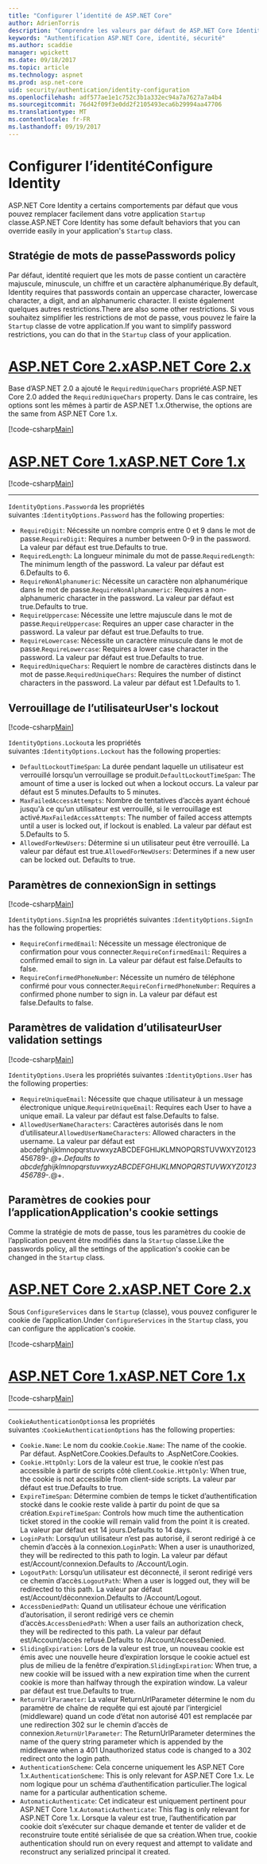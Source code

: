 ```yaml
---
title: "Configurer l’identité de ASP.NET Core"
author: AdrienTorris
description: "Comprendre les valeurs par défaut de ASP.NET Core Identity et configurer les propriétés d’identité différents pour utiliser des valeurs personnalisées."
keywords: "Authentification ASP.NET Core, identité, sécurité"
ms.author: scaddie
manager: wpickett
ms.date: 09/18/2017
ms.topic: article
ms.technology: aspnet
ms.prod: asp.net-core
uid: security/authentication/identity-configuration
ms.openlocfilehash: adf577ae1e1c752c3b1a332ec94a7a7627a7a4b4
ms.sourcegitcommit: 76d42f09f3e0dd2f2105493eca6b29994aa47706
ms.translationtype: MT
ms.contentlocale: fr-FR
ms.lasthandoff: 09/19/2017
---
```

# <a name="configure-identity"></a><span data-ttu-id="3dd6c-104">Configurer l’identité</span><span class="sxs-lookup"><span data-stu-id="3dd6c-104">Configure Identity</span></span>

<span data-ttu-id="3dd6c-105">ASP.NET Core Identity a certains comportements par défaut que vous pouvez remplacer facilement dans votre application `Startup` classe.</span><span class="sxs-lookup"><span data-stu-id="3dd6c-105">ASP.NET Core Identity has some default behaviors that you can override easily in your application's `Startup` class.</span></span>

## <a name="passwords-policy"></a><span data-ttu-id="3dd6c-106">Stratégie de mots de passe</span><span class="sxs-lookup"><span data-stu-id="3dd6c-106">Passwords policy</span></span>

<span data-ttu-id="3dd6c-107">Par défaut, identité requiert que les mots de passe contient un caractère majuscule, minuscule, un chiffre et un caractère alphanumérique.</span><span class="sxs-lookup"><span data-stu-id="3dd6c-107">By default, Identity requires that passwords contain an uppercase character, lowercase character, a digit, and an alphanumeric character.</span></span> <span data-ttu-id="3dd6c-108">Il existe également quelques autres restrictions.</span><span class="sxs-lookup"><span data-stu-id="3dd6c-108">There are also some other restrictions.</span></span> <span data-ttu-id="3dd6c-109">Si vous souhaitez simplifier les restrictions de mot de passe, vous pouvez le faire la `Startup` classe de votre application.</span><span class="sxs-lookup"><span data-stu-id="3dd6c-109">If you want to simplify password restrictions, you can do that in the `Startup` class of your application.</span></span>

# <a name="aspnet-core-2xtabaspnetcore2x"></a>[<span data-ttu-id="3dd6c-110">ASP.NET Core 2.x</span><span class="sxs-lookup"><span data-stu-id="3dd6c-110">ASP.NET Core 2.x</span></span>](#tab/aspnetcore2x)

<span data-ttu-id="3dd6c-111">Base d’ASP.NET 2.0 a ajouté le `RequiredUniqueChars` propriété.</span><span class="sxs-lookup"><span data-stu-id="3dd6c-111">ASP.NET Core 2.0 added the `RequiredUniqueChars` property.</span></span> <span data-ttu-id="3dd6c-112">Dans le cas contraire, les options sont les mêmes à partir de ASP.NET 1.x.</span><span class="sxs-lookup"><span data-stu-id="3dd6c-112">Otherwise, the options are the same from ASP.NET Core 1.x.</span></span>

[!code-csharp[Main](identity/sample/src/ASPNETv2-IdentityDemo-Configuration/Startup.cs?range=29-37,50-52)]

# <a name="aspnet-core-1xtabaspnetcore1x"></a>[<span data-ttu-id="3dd6c-113">ASP.NET Core 1.x</span><span class="sxs-lookup"><span data-stu-id="3dd6c-113">ASP.NET Core 1.x</span></span>](#tab/aspnetcore1x)

[!code-csharp[Main](identity/sample/src/ASPNET-IdentityDemo-PrimaryKeysConfig/Startup.cs?range=58-65,84)]

---

<span data-ttu-id="3dd6c-114">`IdentityOptions.Password`a les propriétés suivantes :</span><span class="sxs-lookup"><span data-stu-id="3dd6c-114">`IdentityOptions.Password` has the following properties:</span></span>
* <span data-ttu-id="3dd6c-115">`RequireDigit`: Nécessite un nombre compris entre 0 et 9 dans le mot de passe.</span><span class="sxs-lookup"><span data-stu-id="3dd6c-115">`RequireDigit`: Requires a number between 0-9 in the password.</span></span> <span data-ttu-id="3dd6c-116">La valeur par défaut est true.</span><span class="sxs-lookup"><span data-stu-id="3dd6c-116">Defaults to true.</span></span>
* <span data-ttu-id="3dd6c-117">`RequiredLength`: La longueur minimale du mot de passe.</span><span class="sxs-lookup"><span data-stu-id="3dd6c-117">`RequiredLength`: The minimum length of the password.</span></span> <span data-ttu-id="3dd6c-118">La valeur par défaut est 6.</span><span class="sxs-lookup"><span data-stu-id="3dd6c-118">Defaults to 6.</span></span>
* <span data-ttu-id="3dd6c-119">`RequireNonAlphanumeric`: Nécessite un caractère non alphanumérique dans le mot de passe.</span><span class="sxs-lookup"><span data-stu-id="3dd6c-119">`RequireNonAlphanumeric`: Requires a non-alphanumeric character in the password.</span></span> <span data-ttu-id="3dd6c-120">La valeur par défaut est true.</span><span class="sxs-lookup"><span data-stu-id="3dd6c-120">Defaults to true.</span></span>
* <span data-ttu-id="3dd6c-121">`RequireUppercase`: Nécessite une lettre majuscule dans le mot de passe.</span><span class="sxs-lookup"><span data-stu-id="3dd6c-121">`RequireUppercase`: Requires an upper case character in the password.</span></span> <span data-ttu-id="3dd6c-122">La valeur par défaut est true.</span><span class="sxs-lookup"><span data-stu-id="3dd6c-122">Defaults to true.</span></span>
* <span data-ttu-id="3dd6c-123">`RequireLowercase`: Nécessite un caractère minuscule dans le mot de passe.</span><span class="sxs-lookup"><span data-stu-id="3dd6c-123">`RequireLowercase`: Requires a lower case character in the password.</span></span> <span data-ttu-id="3dd6c-124">La valeur par défaut est true.</span><span class="sxs-lookup"><span data-stu-id="3dd6c-124">Defaults to true.</span></span>
* <span data-ttu-id="3dd6c-125">`RequiredUniqueChars`: Requiert le nombre de caractères distincts dans le mot de passe.</span><span class="sxs-lookup"><span data-stu-id="3dd6c-125">`RequiredUniqueChars`: Requires the number of distinct characters in the password.</span></span> <span data-ttu-id="3dd6c-126">La valeur par défaut est 1.</span><span class="sxs-lookup"><span data-stu-id="3dd6c-126">Defaults to 1.</span></span>


## <a name="users-lockout"></a><span data-ttu-id="3dd6c-127">Verrouillage de l’utilisateur</span><span class="sxs-lookup"><span data-stu-id="3dd6c-127">User's lockout</span></span>

[!code-csharp[Main](identity/sample/src/ASPNETv2-IdentityDemo-Configuration/Startup.cs?range=29-30,39-42,50-52)]

<span data-ttu-id="3dd6c-128">`IdentityOptions.Lockout`a les propriétés suivantes :</span><span class="sxs-lookup"><span data-stu-id="3dd6c-128">`IdentityOptions.Lockout` has the following properties:</span></span>
* <span data-ttu-id="3dd6c-129">`DefaultLockoutTimeSpan`: La durée pendant laquelle un utilisateur est verrouillé lorsqu’un verrouillage se produit.</span><span class="sxs-lookup"><span data-stu-id="3dd6c-129">`DefaultLockoutTimeSpan`: The amount of time a user is locked out when a lockout occurs.</span></span> <span data-ttu-id="3dd6c-130">La valeur par défaut est 5 minutes.</span><span class="sxs-lookup"><span data-stu-id="3dd6c-130">Defaults to 5 minutes.</span></span>
* <span data-ttu-id="3dd6c-131">`MaxFailedAccessAttempts`: Nombre de tentatives d’accès ayant échoué jusqu'à ce qu’un utilisateur est verrouillé, si le verrouillage est activé.</span><span class="sxs-lookup"><span data-stu-id="3dd6c-131">`MaxFailedAccessAttempts`: The number of failed access attempts until a user is locked out, if lockout is enabled.</span></span> <span data-ttu-id="3dd6c-132">La valeur par défaut est 5.</span><span class="sxs-lookup"><span data-stu-id="3dd6c-132">Defaults to 5.</span></span>
* <span data-ttu-id="3dd6c-133">`AllowedForNewUsers`: Détermine si un utilisateur peut être verrouillé. La valeur par défaut est true.</span><span class="sxs-lookup"><span data-stu-id="3dd6c-133">`AllowedForNewUsers`: Determines if a new user can be locked out. Defaults to true.</span></span>


## <a name="sign-in-settings"></a><span data-ttu-id="3dd6c-134">Paramètres de connexion</span><span class="sxs-lookup"><span data-stu-id="3dd6c-134">Sign in settings</span></span>

[!code-csharp[Main](identity/sample/src/ASPNETv2-IdentityDemo-Configuration/Startup.cs?range=29-30,44-46,50-52)]

<span data-ttu-id="3dd6c-135">`IdentityOptions.SignIn`a les propriétés suivantes :</span><span class="sxs-lookup"><span data-stu-id="3dd6c-135">`IdentityOptions.SignIn` has the following properties:</span></span>
* <span data-ttu-id="3dd6c-136">`RequireConfirmedEmail`: Nécessite un message électronique de confirmation pour vous connecter.</span><span class="sxs-lookup"><span data-stu-id="3dd6c-136">`RequireConfirmedEmail`: Requires a confirmed email to sign in.</span></span> <span data-ttu-id="3dd6c-137">La valeur par défaut est false.</span><span class="sxs-lookup"><span data-stu-id="3dd6c-137">Defaults to false.</span></span>
* <span data-ttu-id="3dd6c-138">`RequireConfirmedPhoneNumber`: Nécessite un numéro de téléphone confirmé pour vous connecter.</span><span class="sxs-lookup"><span data-stu-id="3dd6c-138">`RequireConfirmedPhoneNumber`: Requires a confirmed phone number to sign in.</span></span> <span data-ttu-id="3dd6c-139">La valeur par défaut est false.</span><span class="sxs-lookup"><span data-stu-id="3dd6c-139">Defaults to false.</span></span>


## <a name="user-validation-settings"></a><span data-ttu-id="3dd6c-140">Paramètres de validation d’utilisateur</span><span class="sxs-lookup"><span data-stu-id="3dd6c-140">User validation settings</span></span>

[!code-csharp[Main](identity/sample/src/ASPNETv2-IdentityDemo-Configuration/Startup.cs?range=29-30,48-52)]

<span data-ttu-id="3dd6c-141">`IdentityOptions.User`a les propriétés suivantes :</span><span class="sxs-lookup"><span data-stu-id="3dd6c-141">`IdentityOptions.User` has the following properties:</span></span>
* <span data-ttu-id="3dd6c-142">`RequireUniqueEmail`: Nécessite que chaque utilisateur à un message électronique unique.</span><span class="sxs-lookup"><span data-stu-id="3dd6c-142">`RequireUniqueEmail`: Requires each User to have a unique email.</span></span> <span data-ttu-id="3dd6c-143">La valeur par défaut est false.</span><span class="sxs-lookup"><span data-stu-id="3dd6c-143">Defaults to false.</span></span>
* <span data-ttu-id="3dd6c-144">`AllowedUserNameCharacters`: Caractères autorisés dans le nom d’utilisateur.</span><span class="sxs-lookup"><span data-stu-id="3dd6c-144">`AllowedUserNameCharacters`: Allowed characters in the username.</span></span> <span data-ttu-id="3dd6c-145">La valeur par défaut est abcdefghijklmnopqrstuvwxyzABCDEFGHIJKLMNOPQRSTUVWXYZ0123456789-._@+.</span><span class="sxs-lookup"><span data-stu-id="3dd6c-145">Defaults to abcdefghijklmnopqrstuvwxyzABCDEFGHIJKLMNOPQRSTUVWXYZ0123456789-._@+.</span></span>

## <a name="applications-cookie-settings"></a><span data-ttu-id="3dd6c-146">Paramètres de cookies pour l’application</span><span class="sxs-lookup"><span data-stu-id="3dd6c-146">Application's cookie settings</span></span>

<span data-ttu-id="3dd6c-147">Comme la stratégie de mots de passe, tous les paramètres du cookie de l’application peuvent être modifiés dans la `Startup` classe.</span><span class="sxs-lookup"><span data-stu-id="3dd6c-147">Like the passwords policy, all the settings of the application's cookie can be changed in the `Startup` class.</span></span>

# <a name="aspnet-core-2xtabaspnetcore2x"></a>[<span data-ttu-id="3dd6c-148">ASP.NET Core 2.x</span><span class="sxs-lookup"><span data-stu-id="3dd6c-148">ASP.NET Core 2.x</span></span>](#tab/aspnetcore2x)

<span data-ttu-id="3dd6c-149">Sous `ConfigureServices` dans le `Startup` (classe), vous pouvez configurer le cookie de l’application.</span><span class="sxs-lookup"><span data-stu-id="3dd6c-149">Under `ConfigureServices` in the `Startup` class, you can configure the application's cookie.</span></span>

[!code-csharp[Main](identity/sample/src/ASPNETv2-IdentityDemo-Configuration/Startup.cs?name=snippet_configurecookie)]

# <a name="aspnet-core-1xtabaspnetcore1x"></a>[<span data-ttu-id="3dd6c-150">ASP.NET Core 1.x</span><span class="sxs-lookup"><span data-stu-id="3dd6c-150">ASP.NET Core 1.x</span></span>](#tab/aspnetcore1x)

[!code-csharp[Main](identity/sample/src/ASPNET-IdentityDemo-PrimaryKeysConfig/Startup.cs?range=58-59,72-80,84)]

--- 

<span data-ttu-id="3dd6c-151">`CookieAuthenticationOptions`a les propriétés suivantes :</span><span class="sxs-lookup"><span data-stu-id="3dd6c-151">`CookieAuthenticationOptions` has the following properties:</span></span>
* <span data-ttu-id="3dd6c-152">`Cookie.Name`: Le nom du cookie.</span><span class="sxs-lookup"><span data-stu-id="3dd6c-152">`Cookie.Name`: The name of the cookie.</span></span> <span data-ttu-id="3dd6c-153">Par défaut. AspNetCore.Cookies.</span><span class="sxs-lookup"><span data-stu-id="3dd6c-153">Defaults to .AspNetCore.Cookies.</span></span>
* <span data-ttu-id="3dd6c-154">`Cookie.HttpOnly`: Lors de la valeur est true, le cookie n’est pas accessible à partir de scripts côté client.</span><span class="sxs-lookup"><span data-stu-id="3dd6c-154">`Cookie.HttpOnly`: When true, the cookie is not accessible from client-side scripts.</span></span> <span data-ttu-id="3dd6c-155">La valeur par défaut est true.</span><span class="sxs-lookup"><span data-stu-id="3dd6c-155">Defaults to true.</span></span>
* <span data-ttu-id="3dd6c-156">`ExpireTimeSpan`: Détermine combien de temps le ticket d’authentification stocké dans le cookie reste valide à partir du point de que sa création.</span><span class="sxs-lookup"><span data-stu-id="3dd6c-156">`ExpireTimeSpan`: Controls how much time the authentication ticket stored in the cookie will remain valid from the point it is created.</span></span> <span data-ttu-id="3dd6c-157">La valeur par défaut est 14 jours.</span><span class="sxs-lookup"><span data-stu-id="3dd6c-157">Defaults to 14 days.</span></span>
* <span data-ttu-id="3dd6c-158">`LoginPath`: Lorsqu’un utilisateur n’est pas autorisé, il seront redirigé à ce chemin d’accès à la connexion.</span><span class="sxs-lookup"><span data-stu-id="3dd6c-158">`LoginPath`: When a user is unauthorized, they will be redirected to this path to login.</span></span> <span data-ttu-id="3dd6c-159">La valeur par défaut est/Account/connexion.</span><span class="sxs-lookup"><span data-stu-id="3dd6c-159">Defaults to /Account/Login.</span></span>
* <span data-ttu-id="3dd6c-160">`LogoutPath`: Lorsqu’un utilisateur est déconnecté, il seront redirigé vers ce chemin d’accès.</span><span class="sxs-lookup"><span data-stu-id="3dd6c-160">`LogoutPath`: When a user is logged out, they will be redirected to this path.</span></span> <span data-ttu-id="3dd6c-161">La valeur par défaut est/Account/déconnexion.</span><span class="sxs-lookup"><span data-stu-id="3dd6c-161">Defaults to /Account/Logout.</span></span>
* <span data-ttu-id="3dd6c-162">`AccessDeniedPath`: Quand un utilisateur échoue une vérification d’autorisation, il seront redirigé vers ce chemin d’accès.</span><span class="sxs-lookup"><span data-stu-id="3dd6c-162">`AccessDeniedPath`: When a user fails an authorization check, they will be redirected to this path.</span></span> <span data-ttu-id="3dd6c-163">La valeur par défaut est/Account/accès refusé.</span><span class="sxs-lookup"><span data-stu-id="3dd6c-163">Defaults to /Account/AccessDenied.</span></span>
* <span data-ttu-id="3dd6c-164">`SlidingExpiration`: Lors de la valeur est true, un nouveau cookie est émis avec une nouvelle heure d’expiration lorsque le cookie actuel est plus de milieu de la fenêtre d’expiration.</span><span class="sxs-lookup"><span data-stu-id="3dd6c-164">`SlidingExpiration`: When true, a new cookie will be issued with a new expiration time when the current cookie is more than halfway through the expiration window.</span></span> <span data-ttu-id="3dd6c-165">La valeur par défaut est true.</span><span class="sxs-lookup"><span data-stu-id="3dd6c-165">Defaults to true.</span></span>
* <span data-ttu-id="3dd6c-166">`ReturnUrlParameter`: La valeur ReturnUrlParameter détermine le nom du paramètre de chaîne de requête qui est ajouté par l’intergiciel (middleware) quand un code d’état non autorisé 401 est remplacée par une redirection 302 sur le chemin d’accès de connexion.</span><span class="sxs-lookup"><span data-stu-id="3dd6c-166">`ReturnUrlParameter`: The ReturnUrlParameter determines the name of the query string parameter which is appended by the middleware when a 401 Unauthorized status code is changed to a 302 redirect onto the login path.</span></span>
* <span data-ttu-id="3dd6c-167">`AuthenticationScheme`: Cela concerne uniquement les ASP.NET Core 1.x.</span><span class="sxs-lookup"><span data-stu-id="3dd6c-167">`AuthenticationScheme`: This is only relevant for ASP.NET Core 1.x.</span></span> <span data-ttu-id="3dd6c-168">Le nom logique pour un schéma d’authentification particulier.</span><span class="sxs-lookup"><span data-stu-id="3dd6c-168">The logical name for a particular authentication scheme.</span></span>
* <span data-ttu-id="3dd6c-169">`AutomaticAuthenticate`: Cet indicateur est uniquement pertinent pour ASP.NET Core 1.x.</span><span class="sxs-lookup"><span data-stu-id="3dd6c-169">`AutomaticAuthenticate`: This flag is only relevant for ASP.NET Core 1.x.</span></span> <span data-ttu-id="3dd6c-170">Lorsque la valeur est true, l’authentification par cookie doit s’exécuter sur chaque demande et tenter de valider et de reconstruire toute entité sérialisée de que sa création.</span><span class="sxs-lookup"><span data-stu-id="3dd6c-170">When true, cookie authentication should run on every request and attempt to validate and reconstruct any serialized principal it created.</span></span>

